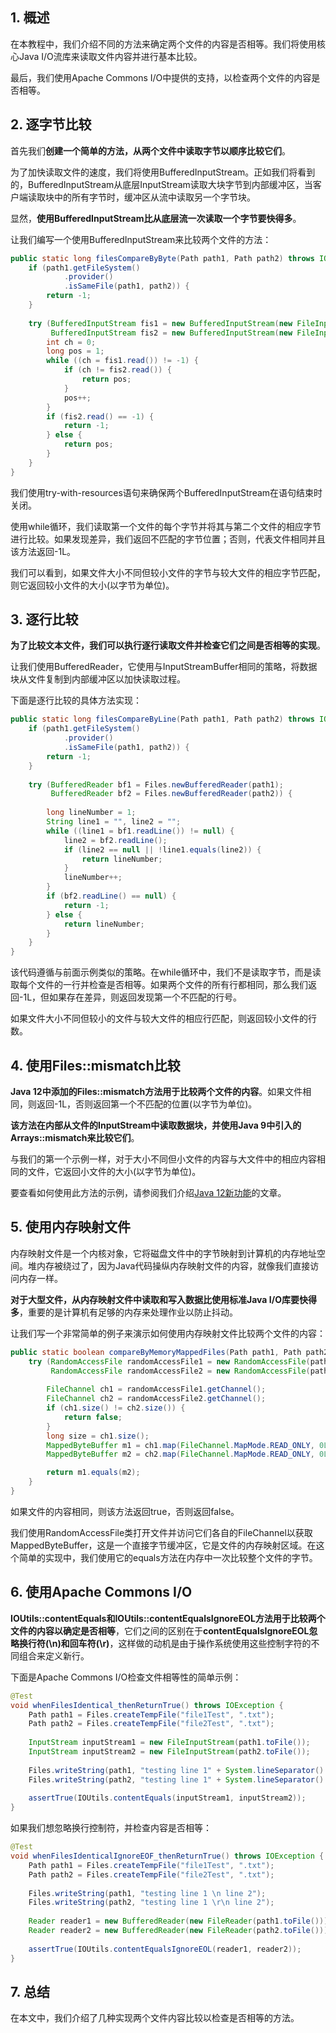 ## 1. 概述

在本教程中，我们介绍不同的方法来确定两个文件的内容是否相等。我们将使用核心Java I/O流库来读取文件内容并进行基本比较。

最后，我们使用Apache Commons I/O中提供的支持，以检查两个文件的内容是否相等。

## 2. 逐字节比较

首先我们**创建一个简单的方法，从两个文件中读取字节以顺序比较它们**。

为了加快读取文件的速度，我们将使用BufferedInputStream。正如我们将看到的，BufferedInputStream从底层InputStream读取大块字节到内部缓冲区，当客户端读取块中的所有字节时，缓冲区从流中读取另一个字节块。

显然，**使用BufferedInputStream比从底层流一次读取一个字节要快得多**。

让我们编写一个使用BufferedInputStream来比较两个文件的方法：

```java
public static long filesCompareByByte(Path path1, Path path2) throws IOException {
	if (path1.getFileSystem()
			.provider()
			.isSameFile(path1, path2)) {
		return -1;
	}
    
	try (BufferedInputStream fis1 = new BufferedInputStream(new FileInputStream(path1.toFile()));
		 BufferedInputStream fis2 = new BufferedInputStream(new FileInputStream(path2.toFile()))) {
		int ch = 0;
		long pos = 1;
		while ((ch = fis1.read()) != -1) {
			if (ch != fis2.read()) {
				return pos;
			}
			pos++;
		}
		if (fis2.read() == -1) {
			return -1;
		} else {
			return pos;
		}
	}
}
```

我们使用try-with-resources语句来确保两个BufferedInputStream在语句结束时关闭。

使用while循环，我们读取第一个文件的每个字节并将其与第二个文件的相应字节进行比较。如果发现差异，我们返回不匹配的字节位置；否则，代表文件相同并且该方法返回-1L。

我们可以看到，如果文件大小不同但较小文件的字节与较大文件的相应字节匹配，则它返回较小文件的大小(以字节为单位)。

## 3. 逐行比较

**为了比较文本文件，我们可以执行逐行读取文件并检查它们之间是否相等的实现**。

让我们使用BufferedReader，它使用与InputStreamBuffer相同的策略，将数据块从文件复制到内部缓冲区以加快读取过程。

下面是逐行比较的具体方法实现：

```java
public static long filesCompareByLine(Path path1, Path path2) throws IOException {
	if (path1.getFileSystem()
			.provider()
			.isSameFile(path1, path2)) {
		return -1;
	}
    
	try (BufferedReader bf1 = Files.newBufferedReader(path1);
		 BufferedReader bf2 = Files.newBufferedReader(path2)) {
        
		long lineNumber = 1;
		String line1 = "", line2 = "";
		while ((line1 = bf1.readLine()) != null) {
			line2 = bf2.readLine();
			if (line2 == null || !line1.equals(line2)) {
				return lineNumber;
			}
			lineNumber++;
		}
		if (bf2.readLine() == null) {
			return -1;
		} else {
			return lineNumber;
		}
	}
}
```

该代码遵循与前面示例类似的策略。在while循环中，我们不是读取字节，而是读取每个文件的一行并检查是否相等。如果两个文件的所有行都相同，那么我们返回-1L，但如果存在差异，则返回发现第一个不匹配的行号。

如果文件大小不同但较小的文件与较大文件的相应行匹配，则返回较小文件的行数。

## 4. 使用Files::mismatch比较

**Java 12中添加的Files::mismatch方法用于比较两个文件的内容**。如果文件相同，则返回-1L，否则返回第一个不匹配的位置(以字节为单位)。

**该方法在内部从文件的InputStream中读取数据块，并使用Java 9中引入的Arrays::mismatch来比较它们**。

与我们的第一个示例一样，对于大小不同但小文件的内容与大文件中的相应内容相同的文件，它返回小文件的大小(以字节为单位)。

要查看如何使用此方法的示例，请参阅我们介绍[Java 12新功能]()的文章。

## 5. 使用内存映射文件

内存映射文件是一个内核对象，它将磁盘文件中的字节映射到计算机的内存地址空间。堆内存被绕过了，因为Java代码操纵内存映射文件的内容，就像我们直接访问内存一样。

**对于大型文件，从内存映射文件中读取和写入数据比使用标准Java I/O库要快得多**，重要的是计算机有足够的内存来处理作业以防止抖动。

让我们写一个非常简单的例子来演示如何使用内存映射文件比较两个文件的内容：

```java
public static boolean compareByMemoryMappedFiles(Path path1, Path path2) throws IOException {
    try (RandomAccessFile randomAccessFile1 = new RandomAccessFile(path1.toFile(), "r"); 
         RandomAccessFile randomAccessFile2 = new RandomAccessFile(path2.toFile(), "r")) {
        
        FileChannel ch1 = randomAccessFile1.getChannel();
        FileChannel ch2 = randomAccessFile2.getChannel();
        if (ch1.size() != ch2.size()) {
            return false;
        }
        long size = ch1.size();
        MappedByteBuffer m1 = ch1.map(FileChannel.MapMode.READ_ONLY, 0L, size);
        MappedByteBuffer m2 = ch2.map(FileChannel.MapMode.READ_ONLY, 0L, size);

        return m1.equals(m2);
    }
}
```

如果文件的内容相同，则该方法返回true，否则返回false。

我们使用RandomAccessFile类打开文件并访问它们各自的FileChannel以获取MappedByteBuffer，这是一个直接字节缓冲区，它是文件的内存映射区域。在这个简单的实现中，我们使用它的equals方法在内存中一次比较整个文件的字节。

## 6. 使用Apache Commons I/O

**IOUtils::contentEquals和IOUtils::contentEqualsIgnoreEOL方法用于比较两个文件的内容以确定是否相等**，它们之间的区别在于**contentEqualsIgnoreEOL忽略换行符(\n)和回车符(\r)**，这样做的动机是由于操作系统使用这些控制字符的不同组合来定义新行。

下面是Apache Commons I/O检查文件相等性的简单示例：

```java
@Test
void whenFilesIdentical_thenReturnTrue() throws IOException {
	Path path1 = Files.createTempFile("file1Test", ".txt");
	Path path2 = Files.createTempFile("file2Test", ".txt");
    
	InputStream inputStream1 = new FileInputStream(path1.toFile());
	InputStream inputStream2 = new FileInputStream(path2.toFile());
    
	Files.writeString(path1, "testing line 1" + System.lineSeparator() + "line 2");
	Files.writeString(path2, "testing line 1" + System.lineSeparator() + "line 2");
    
	assertTrue(IOUtils.contentEquals(inputStream1, inputStream2));
}
```

如果我们想忽略换行控制符，并检查内容是否相等：

```java
@Test
void whenFilesIdenticalIgnoreEOF_thenReturnTrue() throws IOException {
	Path path1 = Files.createTempFile("file1Test", ".txt");
	Path path2 = Files.createTempFile("file2Test", ".txt");
    
	Files.writeString(path1, "testing line 1 \n line 2");
	Files.writeString(path2, "testing line 1 \r\n line 2");
    
	Reader reader1 = new BufferedReader(new FileReader(path1.toFile()));
	Reader reader2 = new BufferedReader(new FileReader(path2.toFile()));
    
	assertTrue(IOUtils.contentEqualsIgnoreEOL(reader1, reader2));
}
```

## 7. 总结

在本文中，我们介绍了几种实现两个文件内容比较以检查是否相等的方法。